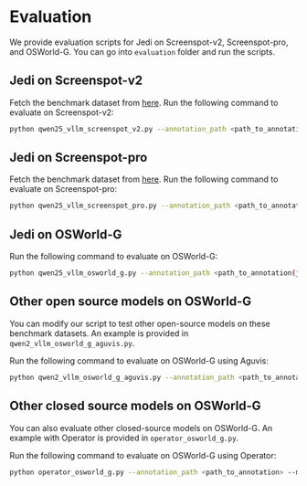 # Evaluation

We provide evaluation scripts for Jedi on Screenspot-v2, Screenspot-pro, and OSWorld-G. You can go into `evaluation` folder and run the scripts.

## Jedi on Screenspot-v2
Fetch the benchmark dataset from [here](https://huggingface.co/datasets/OS-Copilot/ScreenSpot-v2/tree/main).
Run the following command to evaluate on Screenspot-v2:
```bash
python qwen25_vllm_screenspot_v2.py --annotation_path <path_to_annotation(json file)> --model_path <path_to_model> --image_dir <path_to_image_dir>
```

## Jedi on Screenspot-pro
Fetch the benchmark dataset from [here](https://huggingface.co/datasets/likaixin/ScreenSpot-Pro).
Run the following command to evaluate on Screenspot-pro:
```bash
python qwen25_vllm_screenspot_pro.py --annotation_path <path_to_annotation(folder containing json files)> --model_path <path_to_model> --image_dir <path_to_image_dir>
```

## Jedi on OSWorld-G
Run the following command to evaluate on OSWorld-G:
```bash
python qwen25_vllm_osworld_g.py --annotation_path <path_to_annotation(json file)> --model_path <path_to_model> --image_dir <path_to_image_dir>
```

## Other open source models on OSWorld-G
You can modify our script to test other open-source models on these benchmark datasets. An example is provided in `qwen2_vllm_osworld_g_aguvis.py`.

Run the following command to evaluate on OSWorld-G using Aguvis:
```bash
python qwen2_vllm_osworld_g_aguvis.py --annotation_path <path_to_annotation> --model_path <path_to_model> --image_dir <path_to_image_dir>
```

## Other closed source models on OSWorld-G
You can also evaluate other closed-source models on OSWorld-G. An example with Operator is provided in `operator_osworld_g.py`.

Run the following command to evaluate on OSWorld-G using Operator:
```bash
python operator_osworld_g.py --annotation_path <path_to_annotation> --model_name <path_to_model> --image_dir <path_to_image_dir>
```